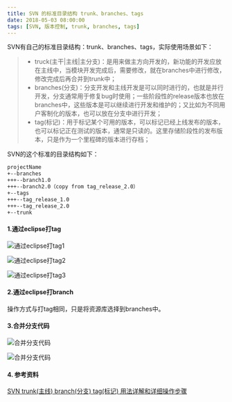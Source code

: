 ```yaml
---
title: SVN 的标准目录结构 trunk、branches、tags
date: 2018-05-03 08:00:00
tags: [SVN, 版本控制, trunk, branches, tags]
---
```

SVN有自己的标准目录结构：trunk、branches、tags，实际使用场景如下：

> * truck(主干|主线|主分支)：是用来做主方向开发的，新功能的开发应放在主线中，当模块开发完成后，需要修改，就在branches中进行修改，修改完成后再合并到trunk中；
> * branches(分支)：分支开发和主线开发是可以同时进行的，也就是并行开发，分支通常用于修复bug时使用；一些阶段性的release版本也放在branches中，这些版本是可以继续进行开发和维护的；又比如为不同用户客制化的版本，也可以放在分支中进行开发；
> * tag(标记)：用于标记某个可用的版本，可以标记已经上线发布的版本，也可以标记正在测试的版本，通常是只读的。这里存储阶段性的发布版本，只是作为一个里程碑的版本进行存档；

<!-- more -->

SVN的这个标准的目录结构如下：

``` xml
projectName
+--branches
+++--branch1.0
+++--branch2.0（copy from tag_release_2.0）
+--tags
+++--tag_release_1.0
+++--tag_release_2.0
+--trunk
```



#### 1.通过eclipse打tag

![通过eclipse打tag1](http://olywxnzqu.bkt.clouddn.com/image/svn/svn_tag1.png)  

![通过eclipse打tag2](http://olywxnzqu.bkt.clouddn.com/image/svn/svn_tag2.png) 

![通过eclipse打tag3](http://olywxnzqu.bkt.clouddn.com/image/svn/svn_tag3.png)  



#### 2.通过eclipse打branch

操作方式与打tag相同，只是将资源库选择到branches中。





#### 3.合并分支代码

![合并分支代码](http://olywxnzqu.bkt.clouddn.com/image/svn/svn_tag4.png) 

![合并分支代码](http://olywxnzqu.bkt.clouddn.com/image/svn/svn_tag5.png) 



#### 4. 参考资料

[SVN trunk(主线) branch(分支) tag(标记) 用法详解和详细操作步骤](https://blog.csdn.net/vbirdbest/article/details/51122637)  